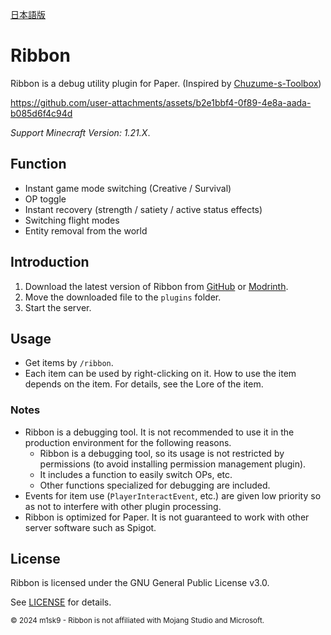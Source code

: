 [日本語版](./README-ja.md)

# Ribbon

Ribbon is a debug utility plugin for Paper. (Inspired by [Chuzume-s-Toolbox](https://github.com/Chuzume/Chuzume-s-Toolbox))

https://github.com/user-attachments/assets/b2e1bbf4-0f89-4e8a-aada-b085d6f4c94d

*Support Minecraft Version: 1.21.X*.

## Function

- Instant game mode switching (Creative / Survival)
- OP toggle
- Instant recovery (strength / satiety / active status effects)
- Switching flight modes
- Entity removal from the world

## Introduction

1. Download the latest version of Ribbon from [GitHub](https://github.com/m1sk9/Ribbon/releases/latest) or [Modrinth](https://modrinth.com/project/ribbon).
2. Move the downloaded file to the `plugins` folder.
3. Start the server.

## Usage

- Get items by `/ribbon`.
- Each item can be used by right-clicking on it. How to use the item depends on the item. For details, see the Lore of the item.

### Notes

- Ribbon is a debugging tool. It is not recommended to use it in the production environment for the following reasons.
    - Ribbon is a debugging tool, so its usage is not restricted by permissions (to avoid installing permission management plugin).
    - It includes a function to easily switch OPs, etc.
    - Other functions specialized for debugging are included.
- Events for item use (`PlayerInteractEvent`, etc.) are given low priority so as not to interfere with other plugin processing.
- Ribbon is optimized for Paper. It is not guaranteed to work with other server software such as Spigot.

## License

Ribbon is licensed under the GNU General Public License v3.0.

See [LICENSE](LICENSE) for details.

<sub>
  © 2024 m1sk9 - Ribbon is not affiliated with Mojang Studio and Microsoft.
</sub>
